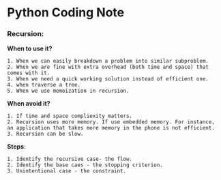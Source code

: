 # Python Coding Note

### Recursion:

**When to use it?**

    1. When we can easily breakdown a problem into similar subproblem. 
    2. When we are fine with extra overhead (both time and space) that comes with it.
    3. When we need a quick working solution instead of efficient one. 
    4. when traverse a tree. 
    5. When we use memoization in recursion. 

**When avoid it?**
    
    1. If time and space compliexity matters.
    2. Recursion uses more memory. If use embedded memory. For instance, an application that takes more memory in the phone is not efficient.
    3. Recursion can be slow. 

**Steps**:
    
    1. Identify the recursive case- the flow.
    2. Identify the base caes - the stopping criterion. 
    3. Unintentional case - the constraint. 


